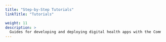 ```yaml
---
title: "Step-by-Step Tutorials"
linkTitle: "Tutorials"

weight: 11
description: >
  Guides for developing and deploying digital health apps with the Community Health Toolkit
---
```


